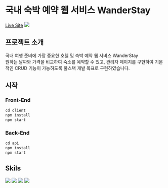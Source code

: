 # 국내 숙박 예약 웹 서비스 WanderStay
<a href="https://wanderstay.jisilver.shop/">Live Site</a>
<img src="https://github.com/ji-silver/WanderStay/assets/59919953/0d91c25d-3ddc-45d5-bbe3-0078c335668d">

## 프로젝트 소개
국내 여행 준비에 가장 중요한 호텔 및 숙박 예약 웹 서비스 WanderStay <br />
원하는 날짜와 가격을 비교하여 숙소를 예약할 수 있고, 관리자 페이지를 구현하여 기본적인 CRUD 기능이 가능하도록 풀스택 개발 목표로 구현하였습니다.

## 시작
### Front-End
```javascript
cd client
npm install
npm start
```
### Back-End
```javascript
cd api
npm install
npm start
```

## Skils
<span>
<img src="https://img.shields.io/badge/React-61DAFB?style=flat&logo=React&logoColor=white"/>
<img src="https://img.shields.io/badge/Sass-CC6699?style=flat&logo=Sass&logoColor=white"/>
<img src="https://img.shields.io/badge/Node.js-339933?style=flat&logo=Node.js&logoColor=white"/>
  <img src="https://img.shields.io/badge/MongoDB-47A248?style=flat&logo=MongoDB&logoColor=white"/>
</span>
